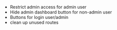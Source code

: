 * Restrict admin access for admin user
* Hide admin dashboard button for non-admin user
* Buttons for login user/admin
* clean up unused routes